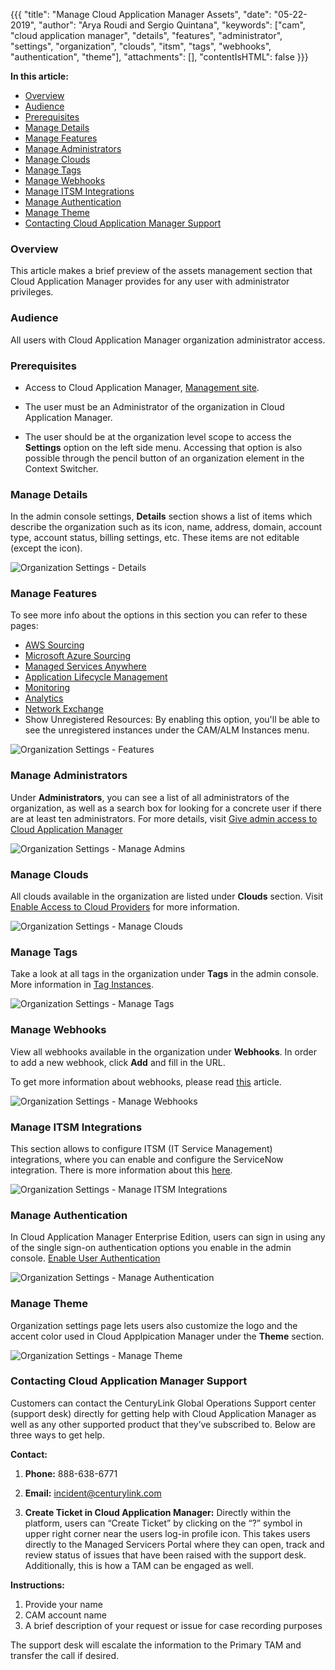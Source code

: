 {{{
"title": "Manage Cloud Application Manager Assets",
"date": "05-22-2019",
"author": "Arya Roudi and Sergio Quintana",
"keywords": ["cam", "cloud application manager", "details", "features", "administrator", "settings", "organization", "clouds", "itsm", "tags", "webhooks", "authentication", "theme"],
"attachments": [],
"contentIsHTML": false
}}}

**In this article:**

* [Overview](#overview)
* [Audience](#audience)
* [Prerequisites](#prerequisites)
* [Manage Details](#manage-details)
* [Manage Features](#manage-features)
* [Manage Administrators](#manage-administrators)
* [Manage Clouds](#manage-clouds)
* [Manage Tags](#manage-tags)
* [Manage Webhooks](#manage-webhooks)
* [Manage ITSM Integrations](#manage-itsm-integrations)
* [Manage Authentication](#manage-authentication)
* [Manage Theme](#manage-theme)
* [Contacting Cloud Application Manager Support](#contacting-cloud-application-manager-support)

### Overview

This article makes a brief preview of the assets management section that Cloud Application Manager provides for any user with administrator privileges.

### Audience

All users with Cloud Application Manager organization administrator access.

### Prerequisites

* Access to Cloud Application Manager, [Management site](https://account.cam.ctl.io/#/settings).
  
* The user must be an Administrator of the organization in Cloud Application Manager.
  
* The user should be at the organization level scope to access the **Settings** option on the left side menu. Accessing that option is also possible through the pencil button of an organization element in the Context Switcher.

### Manage Details

In the admin console settings, **Details** section shows a list of items which describe the organization such as its icon, name, address, domain, account type, account status, billing settings, etc. These items are not editable (except the icon).

![Organization Settings - Details](../../images/cloud-application-manager/admin-assets1.png)

### Manage Features

To see more info about the options in this section you can refer to these pages:

* [AWS Sourcing](https://www.ctl.io/knowledge-base/cloud-application-manager/cloud-optimization/partner-cloud-integration)
* [Microsoft Azure Sourcing](https://www.ctl.io/knowledge-base/cloud-application-manager/cloud-optimization/partner-cloud-integration/)
* [Managed Services Anywhere](https://www.ctl.io/cloud-application-manager/managed-services-anywhere)
* [Application Lifecycle Management](https://www.ctl.io/cloud-application-manager/application-lifecycle-management)
* [Monitoring](https://www.ctl.io/knowledge-base/cloud-application-manager/monitoring/cammonitoringui)
* [Analytics](https://www.ctl.io/knowledge-base/cloud-application-manager/analytics)
* [Network Exchange](https://www.ctl.io/knowledge-base/network/network-exchange-getting-started-guide)
* Show Unregistered Resources: By enabling this option, you'll be able to see the unregistered instances under the CAM/ALM Instances menu.

![Organization Settings - Features](../../images/cloud-application-manager/admin-assets1-2.png)

### Manage Administrators

Under **Administrators**, you can see a list of all administrators of the organization, as well as a search box for looking for a concrete user if there are at least ten administrators. For more details, visit [Give admin access to Cloud Application Manager](admin-access.md)

![Organization Settings - Manage Admins](../../images/cloud-application-manager/admin-assets2.png)

### Manage Clouds

All clouds available in the organization are listed under **Clouds** section. Visit [Enable Access to Cloud Providers](provider-access.md) for more information.

![Organization Settings - Manage Clouds](../../images/cloud-application-manager/admin-assets3.png)

### Manage Tags

Take a look at all tags in the organization under **Tags** in the admin console. More information in [Tag Instances](resource-tags.md).

![Organization Settings - Manage Tags](../../images/cloud-application-manager/admin-assets4.png)

### Manage Webhooks

View all webhooks available in the organization under **Webhooks**. In order to add a new webhook, click **Add** and fill in the URL.

To get more information about webhooks, please read [this](webhooks.md) article.

![Organization Settings - Manage Webhooks](../../images/cloud-application-manager/admin-assets5.png)

### Manage ITSM Integrations

This section allows to configure ITSM (IT Service Management) integrations, where you can enable and configure the ServiceNow integration. There is more information about this [here](itsm-integrations.md).

![Organization Settings - Manage ITSM Integrations](../../images/cloud-application-manager/admin-assets5-2.png)

### Manage Authentication

In Cloud Application Manager Enterprise Edition, users can sign in using any of the single sign-on authentication options you enable in the admin console. [Enable User Authentication](user-authentication.md)

![Organization Settings - Manage Authentication](../../images/cloud-application-manager/admin-assets6.png)

### Manage Theme

Organization settings page lets users also customize the logo and the accent color used in Cloud Applpication Manager under the **Theme** section.

![Organization Settings - Manage Theme](../../images/cloud-application-manager/admin-assets7.png)

### Contacting Cloud Application Manager Support

Customers can contact the CenturyLink Global Operations Support center (support desk) directly for getting help with Cloud Application Manager as well as any other supported product that they’ve subscribed to.  Below are three ways to get help.

**Contact:**

1. **Phone:** 888-638-6771

2. **Email:** incident@centurylink.com

3. **Create Ticket in Cloud Application Manager:** Directly within the platform, users can “Create Ticket” by clicking on the “?” symbol in upper right corner near the users log-in profile icon.  This takes users directly to the Managed Servicers Portal where they can open, track and review status of issues that have been raised with the support desk.  Additionally, this is how a TAM can be engaged as well.

**Instructions:**

1. Provide your name
2. CAM account name
3. A brief description of your request or issue for case recording purposes

The support desk will escalate the information to the Primary TAM and transfer the call if desired.
